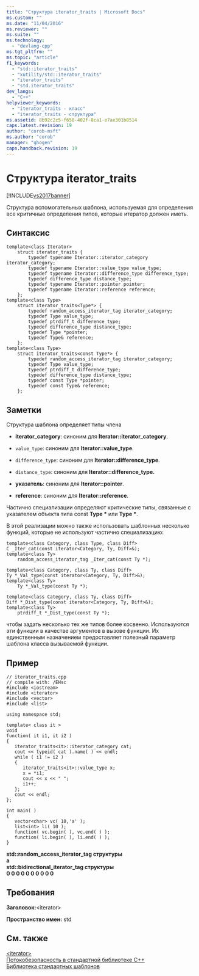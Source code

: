 ```yaml
---
title: "Структура iterator_traits | Microsoft Docs"
ms.custom: ""
ms.date: "11/04/2016"
ms.reviewer: ""
ms.suite: ""
ms.technology: 
  - "devlang-cpp"
ms.tgt_pltfrm: ""
ms.topic: "article"
f1_keywords: 
  - "std::iterator_traits"
  - "xutility/std::iterator_traits"
  - "iterator_traits"
  - "std.iterator_traits"
dev_langs: 
  - "C++"
helpviewer_keywords: 
  - "iterator_traits - класс"
  - "iterator_traits - структура"
ms.assetid: 8b92c2c5-f658-402f-8ca1-e7ae301b8514
caps.latest.revision: 19
author: "corob-msft"
ms.author: "corob"
manager: "ghogen"
caps.handback.revision: 19
---
```

# Структура iterator_traits
[!INCLUDE[vs2017banner](../assembler/inline/includes/vs2017banner.md)]

Структура вспомогательных шаблона, используемая для определения все критичные определения типов, которые итератор должен иметь.  
  
## Синтаксис  
  
```  
template<class Iterator>  
    struct iterator_traits {  
        typedef typename Iterator::iterator_category iterator_category;  
        typedef typename Iterator::value_type value_type;  
        typedef typename Iterator::difference_type difference_type;  
        typedef difference_type distance_type;  
        typedef typename Iterator::pointer pointer;  
        typedef typename Iterator::reference reference;  
    };  
template<class Type>  
    struct iterator_traits<Type*> {  
        typedef random_access_iterator_tag iterator_category;  
        typedef Type value_type;  
        typedef ptrdiff_t difference_type;  
        typedef difference_type distance_type;  
        typedef Type *pointer;  
        typedef Type& reference;  
    };  
template<class Type>  
    struct iterator_traits<const Type*> {  
        typedef random_access_iterator_tag iterator_category;  
        typedef Type value_type;  
        typedef ptrdiff_t difference_type;  
        typedef difference_type distance_type;  
        typedef const Type *pointer;  
        typedef const Type& reference;  
    };  
```  
  
## Заметки  
 Структура шаблона определяет типы члена  
  
-   **iterator\_category**: синоним для **Iterator::iterator\_category**.  
  
-   `value_type`: синоним для **Iterator::value\_type**.  
  
-   `difference_type`: синоним для **Iterator::difference\_type**.  
  
-   `distance_type`: синоним для **Iterator::difference\_type.**  
  
-   **указатель**: синоним для **Iterator::pointer**.  
  
-   **reference**: синоним для **Iterator::reference**.  
  
 Частично специализации определяют критические типы, связанные с указателем объекта типа const **Type \*** или **Type \***.  
  
 В этой реализации можно также использовать шаблонных несколько функций, которые не используют частично специализацию:  
  
```  
template<class Category, class Type, class Diff>  
C _Iter_cat(const iterator<Category, Ty, Diff>&);  
template<class Ty>  
    random_access_iterator_tag _Iter_cat(const Ty *);  
  
template<class Category, class Ty, class Diff>  
Ty *_Val_type(const iterator<Category, Ty, Diff>&);  
template<class Ty>  
    Ty *_Val_type(const Ty *);  
  
template<class Category, class Ty, class Diff>  
Diff *_Dist_type(const iterator<Category, Ty, Diff>&);  
template<class Ty>  
    ptrdiff_t *_Dist_type(const Ty *);  
```  
  
 чтобы задать несколько тех же типов более косвенно.  Используются эти функции в качестве аргументов в вызове функции.  Их единственным назначением предоставляет полезный параметр шаблона класса вызываемой функции.  
  
## Пример  
  
```  
// iterator_traits.cpp  
// compile with: /EHsc  
#include <iostream>  
#include <iterator>  
#include <vector>  
#include <list>  
  
using namespace std;  
  
template< class it >  
void  
function( it i1, it i2 )  
{  
   iterator_traits<it>::iterator_category cat;  
   cout << typeid( cat ).name( ) << endl;  
   while ( i1 != i2 )  
   {  
      iterator_traits<it>::value_type x;  
      x = *i1;  
      cout << x << " ";  
      i1++;  
   };     
   cout << endl;  
};  
  
int main( )   
{  
   vector<char> vc( 10,'a' );  
   list<int> li( 10 );  
   function( vc.begin( ), vc.end( ) );  
   function( li.begin( ), li.end( ) );  
}  
```  
  
  **std::random\_access\_iterator\_tag структуры**  
**a**   
**std::bidirectional\_iterator\_tag структуры**  
**0 0 0 0 0 0 0 0 0 0**    
## Требования  
 **Заголовок:**\<iterator\>  
  
 **Пространство имен:** std  
  
## См. также  
 [\<iterator\>](../standard-library/iterator.md)   
 [Потокобезопасность в стандартной библиотеке C\+\+](../standard-library/thread-safety-in-the-cpp-standard-library.md)   
 [Библиотека стандартных шаблонов](../misc/standard-template-library.md)